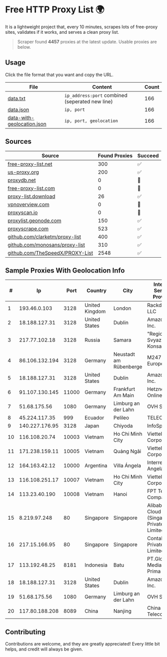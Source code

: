 
# Free HTTP Proxy List 🌍

It is a lightweight project that, every 10 minutes, scrapes lots of free-proxy sites, validates if it works, and serves a clean proxy list.


> Scraper found **4457** proxies at the latest update. Usable proxies are below.

## Usage

Click the file format that you want and copy the URL.


|File|Content|Count|
|----|-------|-----|
|[data.txt](https://raw.githubusercontent.com/themiralay/Proxy-List-World/master/data.txt)|`ip_address:port` combined (seperated new line)|166|
|[data.json](https://raw.githubusercontent.com/themiralay/Proxy-List-World/master/data.json)|`ip, port`|166|
|[data-with-geolocation.json](https://raw.githubusercontent.com/themiralay/Proxy-List-World/master/data-with-geolocation.json)|`ip, port, geolocation`|166|

## Sources

|Source|Found Proxies|Succeed|
|------|-------------|-------|
|[free-proxy-list.net](https://free-proxy-list.net)|300|✅|
|[us-proxy.org](https://www.us-proxy.org)|200|✅|
|[proxydb.net](http://proxydb.net)|0|🚫|
|[free-proxy-list.com](https://free-proxy-list.com/?page=&port=&type%5B%5D=http&type%5B%5D=https&up_time=0&search=Search)|0|🚫|
|[proxy-list.download](https://www.proxy-list.download/HTTP)|26|✅|
|[vpnoverview.com](https://vpnoverview.com/privacy/anonymous-browsing/free-proxy-servers)|0|🚫|
|[proxyscan.io](https://www.proxyscan.io)|0|🚫|
|[proxylist.geonode.com](https://proxylist.geonode.com/api/proxy-list?limit=300&page=1&sort_by=lastChecked&sort_type=desc&protocols=http,https)|150|✅|
|[proxyscrape.com](https://api.proxyscrape.com/v2/?request=displayproxies&protocol=http&timeout=10000&country=all&ssl=all&anonymity=all)|523|✅|
|[github.com/clarketm/proxy-list](https://raw.githubusercontent.com/clarketm/proxy-list/master/proxy-list-raw.txt)|400|✅|
|[github.com/monosans/proxy-list](https://raw.githubusercontent.com/monosans/proxy-list/main/proxies/http.txt)|310|✅|
|[github.com/TheSpeedX/PROXY-List](https://raw.githubusercontent.com/TheSpeedX/PROXY-List/master/http.txt)|2548|✅|


## Sample Proxies With Geolocation Info

|#|Ip|Port|Country|City|Internet Service Provider|
|-|--|----|-------|----|-------------------------|
|1|193.46.0.103|3128|United Kingdom|London|Rackdog, LLC|
|2|18.188.127.31|3128|United States|Dublin|Amazon.com, Inc.|
|3|217.77.102.18|3128|Russia|Samara|"Region Svyaz Konsalt" LLC|
|4|86.106.132.194|3128|Germany|Neustadt am Rübenberge|M247 Europe SRL|
|5|18.188.127.31|3128|United States|Dublin|Amazon.com, Inc.|
|6|91.107.130.145|11000|Germany|Frankfurt Am Main|Hetzner Online AG|
|7|51.68.175.56|1080|Germany|Limburg an der Lahn|OVH SAS|
|8|45.224.117.35|999|Ecuador|Pelileo|TELECOM|
|9|140.227.176.95|3128|Japan|Chiyoda|InfoSphere|
|10|116.108.20.74|10003|Vietnam|Ho Chi Minh City|Viettel Corporation|
|11|171.238.159.11|10005|Vietnam|Quảng Ngãi|Viettel Corporation|
|12|164.163.42.12|10000|Argentina|Villa Ángela|Interret Villa Angela SRL|
|13|116.108.251.17|10007|Vietnam|Ho Chi Minh City|Viettel Corporation|
|14|113.23.40.190|10008|Vietnam|Hanoi|FPT Telecom Company|
|15|8.219.97.248|80|Singapore|Singapore|Alibaba Cloud (Singapore) Private Limited|
|16|217.15.166.95|80|Singapore|Singapore|Contabo Asia Private Limited|
|17|113.192.48.25|8181|Indonesia|Batu|PT.Global Media Data Prima|
|18|18.188.127.31|3128|United States|Dublin|Amazon.com, Inc.|
|19|51.68.175.56|1080|Germany|Limburg an der Lahn|OVH SAS|
|20|117.80.188.208|8089|China|Nanjing|China Telecom|



## Contributing

Contributions are welcome, and they are greatly appreciated! Every
little bit helps, and credit will always be given.

